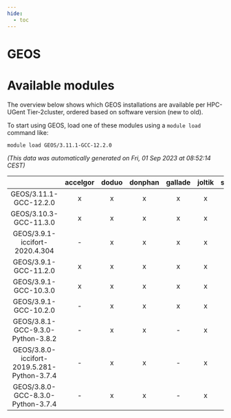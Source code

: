 ```yaml
---
hide:
  - toc
---
```


GEOS
====

# Available modules


The overview below shows which GEOS installations are available per HPC-UGent Tier-2cluster, ordered based on software version (new to old).

To start using GEOS, load one of these modules using a `module load` command like:

```shell
module load GEOS/3.11.1-GCC-12.2.0
```

*(This data was automatically generated on Fri, 01 Sep 2023 at 08:52:14 CEST)*  

| |accelgor|doduo|donphan|gallade|joltik|skitty|swalot|victini|
| :---: | :---: | :---: | :---: | :---: | :---: | :---: | :---: | :---: |
|GEOS/3.11.1-GCC-12.2.0|x|x|x|x|x|x|x|x|
|GEOS/3.10.3-GCC-11.3.0|x|x|x|x|x|x|x|x|
|GEOS/3.9.1-iccifort-2020.4.304|-|x|x|x|x|x|x|x|
|GEOS/3.9.1-GCC-11.2.0|x|x|x|x|x|x|x|x|
|GEOS/3.9.1-GCC-10.3.0|x|x|x|x|x|x|x|x|
|GEOS/3.9.1-GCC-10.2.0|-|x|x|x|x|x|x|x|
|GEOS/3.8.1-GCC-9.3.0-Python-3.8.2|-|x|x|-|x|x|x|x|
|GEOS/3.8.0-iccifort-2019.5.281-Python-3.7.4|-|x|x|-|x|x|-|x|
|GEOS/3.8.0-GCC-8.3.0-Python-3.7.4|-|x|x|-|x|x|-|x|

